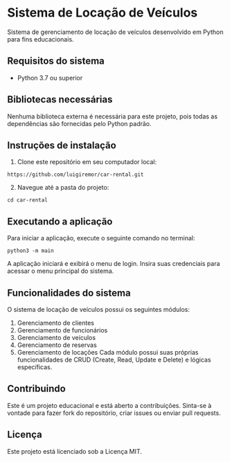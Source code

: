 # Sistema de Locação de Veículos
Sistema de gerenciamento de locação de veículos desenvolvido em Python para fins educacionais.

## Requisitos do sistema
 - Python 3.7 ou superior
## Bibliotecas necessárias
Nenhuma biblioteca externa é necessária para este projeto, pois todas as dependências são fornecidas pelo Python padrão.

## Instruções de instalação
1. Clone este repositório em seu computador local:
```
https://github.com/luigiremor/car-rental.git
```
2. Navegue até a pasta do projeto:
```
cd car-rental
```
## Executando a aplicação
Para iniciar a aplicação, execute o seguinte comando no terminal:

```
python3 -m main
```

A aplicação iniciará e exibirá o menu de login. Insira suas credenciais para acessar o menu principal do sistema.

## Funcionalidades do sistema
O sistema de locação de veículos possui os seguintes módulos:

1. Gerenciamento de clientes
2. Gerenciamento de funcionários
3. Gerenciamento de veículos
4. Gerenciamento de reservas
5. Gerenciamento de locações
Cada módulo possui suas próprias funcionalidades de CRUD (Create, Read, Update e Delete) e lógicas específicas.

## Contribuindo
Este é um projeto educacional e está aberto a contribuições. Sinta-se à vontade para fazer fork do repositório, criar issues ou enviar pull requests.

## Licença
Este projeto está licenciado sob a Licença MIT.

